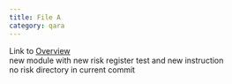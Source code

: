 ```yaml
---
title: File A
category: qara
---
```

Link to [Overview](../overview)  
new module with new risk register test and new instruction  
no risk directory in current commit
